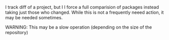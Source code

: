 I track diff of a project, but I I force a full comparision of packages instead taking just 
those who changed. 
While this is not a frequently neeed action, it may be needed sometimes. 

WARNING: This may be a slow operation (depending on the size of the repository)